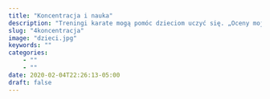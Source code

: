 ```yaml
---
title: "Koncentracja i nauka"
description: "Treningi karate mogą pomóc dzieciom uczyć się. „Oceny mojego syna uległy wspaniałej poprawie - mówi jedna z matek - mój syn miał trudności z czytaniem i myślę, że karate było czynnikiem pomagającym mu skoncentrować się w szkole” . Koncentracja jest niewątpliwie produktem ubocznym karate - ale jakże pozytywnym. Na przykład trening kata (formy karate) jest lekcją samokontroli - kontrola fizyczna i psychiczna jest trudna ze względu na intensywność wymaganego skupienia. Utrzymywanie niskiej pozycji, pamiętanie każdego skomplikowanego ruchu i wykonywanie go z siłą wymaga wysiłku."
slug: "4koncentracja"
image: "dzieci.jpg"
keywords: ""
categories:
    - ""
    - ""
date: 2020-02-04T22:26:13-05:00
draft: false
---
```

